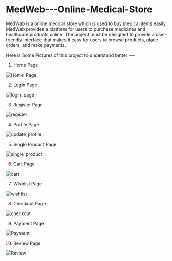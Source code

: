 # MedWeb---Online-Medical-Store
MedWab is a online medical store which is used to buy medical items easily. MedWab provides a platform for users to purchase medicines and healthcare products online. The project must be designed to provide a user-friendly interface that makes it easy for users to browse products, place orders, and make payments.


Here is Some Pictures of this project to understand better ---

1. Home Page

![Home_Page](https://github.com/TarunVavadiya/MedWeb---Online-Medical-Store/assets/107416115/e470121a-43ee-49f4-932a-c94d43b95e03)

2. Login Page

![login_page](https://github.com/TarunVavadiya/MedWeb---Online-Medical-Store/assets/107416115/50209409-966d-40b3-a6b5-6293cb8d1587)

3. Register Page

![register](https://github.com/TarunVavadiya/MedWeb---Online-Medical-Store/assets/107416115/8f07d5eb-f8e1-4a47-a547-2ea4dea5b848)

4. Profile Page

![update_profile](https://github.com/TarunVavadiya/MedWeb---Online-Medical-Store/assets/107416115/60b0c0cf-4e4d-45a0-b0ea-c2e24c723890)

5. Single Product Page

![single_product](https://github.com/TarunVavadiya/MedWeb---Online-Medical-Store/assets/107416115/6845418d-a255-4f2c-8c7c-c581cced3208)

6. Cart Page

![cart](https://github.com/TarunVavadiya/MedWeb---Online-Medical-Store/assets/107416115/b8f07a25-bd7e-4634-a23b-08a0b8dd7320)

7. Wishlist Page

![wishlist](https://github.com/TarunVavadiya/MedWeb---Online-Medical-Store/assets/107416115/79741548-86cb-4d3b-981c-b03a84e22c65)

8. Checkout Page

![checkout](https://github.com/TarunVavadiya/MedWeb---Online-Medical-Store/assets/107416115/083b9b45-3ca5-431c-b046-4de1f4a26d00)

9. Payment Page

![Payment](https://github.com/TarunVavadiya/MedWeb---Online-Medical-Store/assets/107416115/6aa612fb-b691-4924-bebd-1144187e087e)

10. Review Page

![Review](https://github.com/TarunVavadiya/MedWeb---Online-Medical-Store/assets/107416115/d6261513-ee76-4735-8500-8389b0110bea)
